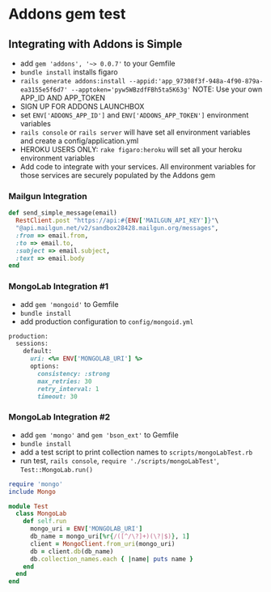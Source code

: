# Addons gem test

## Integrating with Addons is Simple

* add `gem 'addons', '~> 0.0.7'` to your Gemfile
* `bundle install` installs figaro
* `rails generate addons:install --appid:'app_97308f3f-948a-4f90-879a-ea3155e5f6d7' --apptoken='pyw5WBzdfFBh5ta5K63g'` NOTE: Use your own APP_ID AND APP_TOKEN
* SIGN UP FOR ADDONS LAUNCHBOX
* set `ENV['ADDONS_APP_ID']` and `ENV['ADDONS_APP_TOKEN']` environment variables
* `rails console` or `rails server` will have set all environment variables and create a config/application.yml
* HEROKU USERS ONLY: `rake figaro:heroku` will set all your heroku environment variables
* Add code to integrate with your services. All environment variables for those services are securely populated by the Addons gem

### Mailgun Integration

```ruby
def send_simple_message(email)
  RestClient.post "https://api:#{ENV['MAILGUN_API_KEY']}"\
  "@api.mailgun.net/v2/sandbox28428.mailgun.org/messages",
  :from => email.from,
  :to => email.to,
  :subject => email.subject,
  :text => email.body
end
````

### MongoLab Integration #1

* add `gem 'mongoid'` to Gemfile
* `bundle install`
* add production configuration to `config/mongoid.yml`

````ruby
production:
  sessions:
    default:
      uri: <%= ENV['MONGOLAB_URI'] %>
      options:
        consistency: :strong
        max_retries: 30
        retry_interval: 1
        timeout: 30
````

### MongoLab Integration #2

* add `gem 'mongo'` and `gem 'bson_ext'` to Gemfile
* `bundle install`
* add a test script to print collection names to `scripts/mongoLabTest.rb`
* run test, `rails console`, `require './scripts/mongoLabTest'`, `Test::MongoLab.run()`

````ruby
require 'mongo'
include Mongo

module Test
  class MongoLab
    def self.run
      mongo_uri = ENV['MONGOLAB_URI']
      db_name = mongo_uri[%r{/([^/\?]+)(\?|$)}, 1]
      client = MongoClient.from_uri(mongo_uri)
      db = client.db(db_name)
      db.collection_names.each { |name| puts name }
    end
  end
end
````
